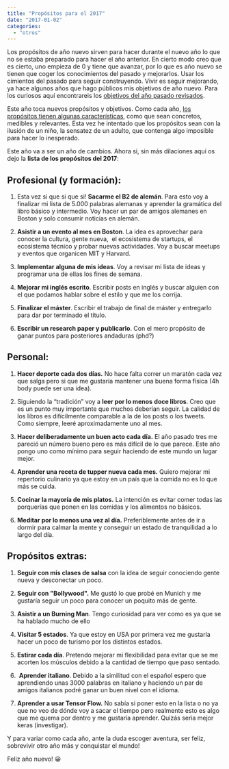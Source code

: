 ```yaml
---
title: "Propósitos para el 2017"
date: "2017-01-02"
categories: 
  - "otros"
---
```


Los propósitos de año nuevo sirven para hacer durante el nuevo año lo que no se estaba preparado para hacer el año anterior. En cierto modo creo que es cierto, uno empieza de 0 y tiene que avanzar, por lo que es año nuevo se tienen que coger los conocimientos del pasado y mejorarlos. Usar los cimientos del pasado para seguir construyendo. Vivir es seguir mejorando, ya hace algunos años que hago públicos mis objetivos de año nuevo. Para los curiosos aquí encontrareis los [objetivos del año pasado revisados](http://rocreguant.com/revision-de-los-propositos-del-2016/1031/).

Este año toca nuevos propósitos y objetivos. Como cada año, [los propósitos tienen algunas características](http://rocreguant.com/como-deben-ser-buenos-propositos-para-que-duren/176/), como que sean concretos, medibles y relevantes. Esta vez he intentado que los propósitos sean con la ilusión de un niño, la sensatez de un adulto, que contenga algo imposible para hacer lo inesperado.

Este año va a ser un año de cambios. Ahora si, sin más dilaciones aquí os dejo la **lista de los propósitos del 2017**:

## Profesional (y formación):

1. Esta vez si que si que si! **Sacarme el B2 de alemán**. Para esto voy a finalizar mi lista de 5.000 palabras alemanas y aprender la gramática del libro básico y intermedio. Voy hacer un par de amigos alemanes en Boston y solo consumir noticias en alemán.
    
2. **Asistir a un evento al mes en Boston**. La idea es aprovechar para conocer la cultura, gente nueva,  el ecosistema de startups, el ecosistema técnico y probar nuevas actividades. Voy a buscar meetups y eventos que organicen MIT y Harvard.
    
3. **Implementar alguna de mis ideas**. Voy a revisar mi lista de ideas y programar una de ellas los fines de semana.
    
4. **Mejorar mi inglés escrito**. Escribir posts en inglés y buscar alguien con el que podamos hablar sobre el estilo y que me los corrija.
    
5. **Finalizar el máster**. Escribir el trabajo de final de máster y entregarlo para dar por terminado el título.
    
6. **Escribir un research paper y publicarlo**. Con el mero propósito de ganar puntos para posteriores andaduras (phd?)
    

## Personal:

1. **Hacer deporte cada dos días.** No hace falta correr un maratón cada vez que salga pero si que me gustaría mantener una buena forma física (4h body puede ser una idea).
    
2. Siguiendo la “tradición” voy a **leer por lo menos** **doce libros**. Creo que es un punto muy importante que muchos deberían seguir. La calidad de los libros es difícilmente comparable a la de los posts o los tweets. Como siempre, leeré aproximadamente uno al mes.
    
3. **Hacer deliberadamente un buen acto cada día.** El año pasado tres me pareció un número bueno pero es más difícil de lo que parece. Este año pongo uno como mínimo para seguir haciendo de este mundo un lugar mejor.
    
4. **Aprender una receta de tupper nueva cada mes.** Quiero mejorar mi repertorio culinario ya que estoy en un país que la comida no es lo que más se cuida.
    
5. **Cocinar la mayoría de mis platos.** La intención es evitar comer todas las porquerías que ponen en las comidas y los alimentos no básicos.
    
6. **Meditar por lo menos una vez al día.** Preferiblemente antes de ir a dormir para calmar la mente y conseguir un estado de tranquilidad a lo largo del día.
    

## Propósitos extras:

1. **Seguir con mis clases de salsa** con la idea de seguir conociendo gente nueva y desconectar un poco.
    
2. **Seguir con "Bollywood".** Me gustó lo que probé en Munich y me gustaría seguir un poco para conocer un poquito más de gente.
    
3. **Asistir a un Burning Man**. Tengo curiosidad para ver como es ya que se ha hablado mucho de ello
    
4. **Visitar 5 estados**. Ya que estoy en USA por primera vez me gustaría hacer un poco de turismo por los distintos estados.
    
5. **Estirar cada día**. Pretendo mejorar mi flexibilidad para evitar que se me acorten los músculos debido a la cantidad de tiempo que paso sentado.
    
6.  **Aprender italiano**. Debido a la similitud con el español espero que aprendiendo unas 3000 palabras en italiano y haciendo un par de amigos italianos podré ganar un buen nivel con el idioma.
    
7. **Aprender a usar Tensor Flow.** No sabía si poner esto en la lista o no ya que no veo de dónde voy a sacar el tiempo pero realmente esto es algo que me quema por dentro y me gustaría aprender. Quizás seria mejor keras (investigar).

Y para variar como cada año, ante la duda escoger aventura, ser feliz, sobrevivir otro año más y conquistar el mundo!

Feliz año nuevo! 😀
